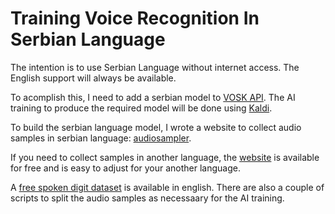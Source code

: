 # Training Voice Recognition In Serbian Language #

The intention is to use Serbian Language without internet access. The English support will always be available.

To acomplish this, I need to add a serbian model to [VOSK API](https://alphacephei.com/vosk/). The AI training to produce the required model will be done using [Kaldi](https://kaldi-asr.org/doc/).

To build the serbian language model, I wrote a website to collect audio samples in serbian language: [audiosampler](https://audiosampler.herokuapp.com/).

If you need to collect samples in another language, the [website](https://github.com/ujagaga/audioSampler) is available for free and is easy to adjust for your another language.

A [free spoken digit dataset](https://github.com/Jakobovski/free-spoken-digit-dataset) is available in english. There are also a couple of scripts to split the audio samples as necessaary for the AI training.

